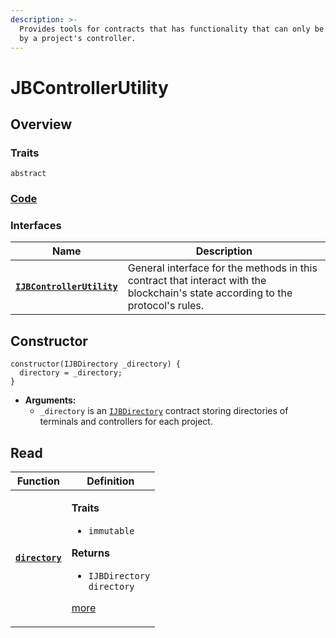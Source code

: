 ```yaml
---
description: >-
  Provides tools for contracts that has functionality that can only be accessed
  by a project's controller.
---
```


# JBControllerUtility

## Overview

### Traits

`abstract`

### [Code](https://github.com/jbx-protocol/juice-contracts-v2/blob/main/contracts/abstract/JBControllerUtility.sol)

### **Interfaces**

| Name                                                                      | Description                                                                                                                              |
| ------------------------------------------------------------------------- | ---------------------------------------------------------------------------------------------------------------------------------------- |
| [**`IJBControllerUtility`**](/api/interfaces/ijbcontrollerutility.md) | General interface for the methods in this contract that interact with the blockchain's state according to the protocol's rules. |

## Constructor

```solidity
constructor(IJBDirectory _directory) {
  directory = _directory;
}
```

* **Arguments:**
  * `_directory` is an [`IJBDirectory`](/api/interfaces/ijbdirectory.md) contract storing directories of terminals and controllers for each project.

## Read

| Function                                   | Definition                                                                                                                                                                                                  |
| ------------------------------------------ | ----------------------------------------------------------------------------------------------------------------------------------------------------------------------------------------------------------- |
| [**`directory`**](/api/contracts/or-abstract/jbcontrollerutility/properties/directory.md) | <p><strong>Traits</strong></p><ul><li><code>immutable</code></li></ul><p><strong>Returns</strong></p><ul><li><code>IJBDirectory directory</code></li></ul><p><a href="/api/contracts/or-abstract/jbcontrollerutility/properties/directory.md">more</a></p> |
